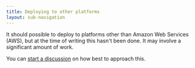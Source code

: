 ```yaml
---
title: Deploying to other platforms
layout: sub-navigation
---
```


It should possible to deploy to platforms other than Amazon Web Services (AWS), but at the time of writing this hasn't been done. It may involve a significant amount of work. 

You can [start a discussion](https://github.com/uktrade/data-workspace/discussions) on how best to approach this.
